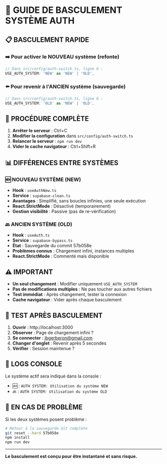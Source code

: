 # 🔄 GUIDE DE BASCULEMENT SYSTÈME AUTH

## 📋 BASCULEMENT RAPIDE

### ➡️ Pour activer le NOUVEAU système (refonte)
```typescript
// Dans src/config/auth-switch.ts, ligne 6 :
USE_AUTH_SYSTEM: 'NEW' as 'NEW' | 'OLD',
```

### ⬅️ Pour revenir à l'ANCIEN système (sauvegarde)
```typescript  
// Dans src/config/auth-switch.ts, ligne 6 :
USE_AUTH_SYSTEM: 'OLD' as 'NEW' | 'OLD',
```

## 🔧 PROCÉDURE COMPLÈTE

1. **Arrêter le serveur** : Ctrl+C
2. **Modifier la configuration** dans `src/config/auth-switch.ts`
3. **Relancer le serveur** : `npm run dev`
4. **Vider le cache navigateur** : Ctrl+Shift+R

## 📊 DIFFÉRENCES ENTRE SYSTÈMES

### 🆕 NOUVEAU SYSTÈME (NEW)
- **Hook** : `useAuthNew.ts`
- **Service** : `supabase-clean.ts`
- **Avantages** : Simplifié, sans boucles infinies, une seule exécution
- **React.StrictMode** : Désactivé (temporairement)
- **Gestion visibilité** : Passive (pas de re-vérification)

### 🔙 ANCIEN SYSTÈME (OLD)  
- **Hook** : `useAuth.ts`
- **Service** : `supabase-bypass.ts`
- **État** : Sauvegarde du commit 57b058e
- **Problèmes connus** : Chargement infini, instances multiples
- **React.StrictMode** : Commenté mais disponible

## ⚠️ IMPORTANT

- **Un seul changement** : Modifier uniquement `USE_AUTH_SYSTEM`
- **Pas de modifications multiples** : Ne pas toucher aux autres fichiers
- **Test immédiat** : Après changement, tester la connexion
- **Cache navigateur** : Vider après chaque basculement

## 🧪 TEST APRÈS BASCULEMENT

1. **Ouvrir** : http://localhost:3000
2. **Observer** : Page de chargement infini ?
3. **Se connecter** : jbgerberon@gmail.com
4. **Changer d'onglet** : Revenir après 5 secondes
5. **Vérifier** : Session maintenue ?

## 📝 LOGS CONSOLE

Le système actif sera indiqué dans la console :
- 🆕 : `AUTH SYSTEM: Utilisation du système NEW`
- 🔙 : `AUTH SYSTEM: Utilisation du système OLD`

## 🚨 EN CAS DE PROBLÈME

Si les deux systèmes posent problème :

```bash
# Retour à la sauvegarde Git complète
git reset --hard 57b058e
npm install
npm run dev
```

---

**Le basculement est conçu pour être instantané et sans risque.**